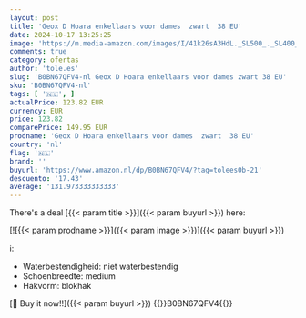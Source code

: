 ```yaml
---
layout: post
title: 'Geox D Hoara enkellaars voor dames  zwart  38 EU'
date: 2024-10-17 13:25:25
image: 'https://m.media-amazon.com/images/I/41k26sA3HdL._SL500_._SL400_.jpg'
comments: true
category: ofertas
author: 'tole.es'
slug: 'B0BN67QFV4-nl Geox D Hoara enkellaars voor dames zwart 38 EU'
sku: 'B0BN67QFV4-nl'
tags: [ '🇳🇱', ]
actualPrice: 123.82 EUR
currency: EUR
price: 123.82
comparePrice: 149.95 EUR
prodname: 'Geox D Hoara enkellaars voor dames  zwart  38 EU'
country: 'nl'
flag: '🇳🇱'
brand: ''
buyurl: 'https://www.amazon.nl/dp/B0BN67QFV4/?tag=tolees0b-21'
descuento: '17.43'
average: '131.973333333333'
---
```


There's a deal [{{< param title >}}]({{< param buyurl >}})  here:

[![{{< param prodname >}}]({{< param image >}})]({{< param buyurl >}})

ℹ️:

- Waterbestendigheid: niet waterbestendig
- Schoenbreedte: medium
- Hakvorm: blokhak

[🛒 Buy it now!!]({{< param buyurl >}})
{{<world>}}B0BN67QFV4{{</world>}}
